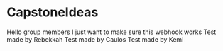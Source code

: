 # CapstoneIdeas
Hello group members I just want to make sure this webhook works
Test made by Rebekkah
Test made by Caulos
Test made by Kemi